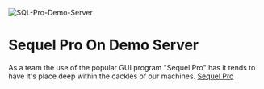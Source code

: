 ![SQL-Pro-Demo-Server](https://raw.githubusercontent.com/Akirix/dev-getting-started/master/assets/img/sqlprodemoserver.png)
# Sequel Pro On Demo Server

As a team the use of the popular GUI program "Sequel Pro" has it tends to have it's place deep within the cackles of our machines.
[Sequel Pro](https://www.sequelpro.com/)
